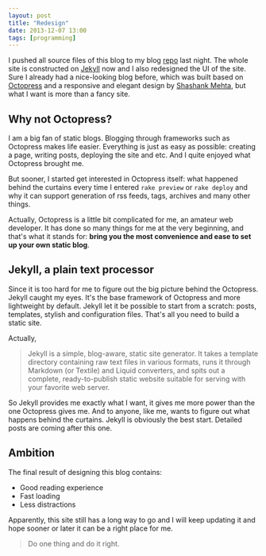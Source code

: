 ```yaml
---
layout: post
title: "Redesign"
date: 2013-12-07 13:00
tags: [programming]
---
```

I pushed all source files of this blog to my blog [repo][blog-repo] last night. The whole site is constructed on [Jekyll][jekyll] now and I also redesigned the UI of the site. Sure I already had a nice-looking blog before, which was built based on [Octopress][octopress] and a responsive and elegant design by [Shashank Mehta][credit], but what I want is more than a fancy site.

## Why not Octopress?
I am a big fan of static blogs. Blogging through frameworks such as Octopress makes life easier. Everything is just as easy as possible: creating a page, writing posts, deploying the site and etc. And I quite enjoyed what Octopress brought me.

But sooner, I started get interested in Octopress itself: what happened behind the curtains every time I entered `rake preview` or `rake deploy` and why it can support generation of rss feeds, tags, archives and many other things.

Actually, Octopress is a little bit complicated for me, an amateur web developer. It has done so many things for me at the very beginning, and that's what it stands for: **bring you the most convenience and ease to set up your own static blog**.

## Jekyll, a plain text processor
Since it is too hard for me to figure out the big picture behind the Octopress.
Jekyll caught my eyes. It's the base framework of Octopress and more lightweight by default. Jekyll let it be possible to start from a scratch: posts, templates, stylish and configuration files. That's all you need to build a static site.

Actually,

> Jekyll is a simple, blog-aware, static site generator. It takes a template directory containing raw text files in various formats, runs it through Markdown (or Textile) and Liquid converters, and spits out a complete, ready-to-publish static website suitable for serving with your favorite web server.

So Jekyll provides me exactly what I want, it gives me more power than the one Octopress gives me. And to anyone, like me, wants to figure out what happens behind the curtains. Jekyll is obviously the best start. Detailed posts are coming after this one.

## Ambition
The final result of designing this blog contains:

- Good reading experience
- Fast loading
- Less distractions

Apparently, this site still has a long way to go and I will keep updating it and hope sooner or later it can be a right place for me.

>Do one thing and do it right.



[blog-repo]:https://github.com/onlimii/onlimii.github.io
[octopress]:http://octopress.org
[jekyll]:http://jekyllrb.com
[credit]:http://shashankmehta.in/archive/2012/greyshade.html
